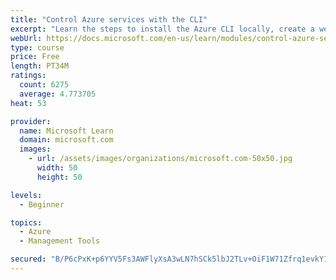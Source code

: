 ```yaml
---
title: "Control Azure services with the CLI"
excerpt: "Learn the steps to install the Azure CLI locally, create a website, and manage Azure resources using the CLI."
webUrl: https://docs.microsoft.com/en-us/learn/modules/control-azure-services-with-cli/
type: course
price: Free
length: PT34M
ratings:
  count: 6275
  average: 4.773705
heat: 53

provider:
  name: Microsoft Learn
  domain: microsoft.com
  images:
    - url: /assets/images/organizations/microsoft.com-50x50.jpg
      width: 50
      height: 50

levels:
  - Beginner

topics:
  - Azure
  - Management Tools

secured: "B/P6cPxK+p6YYV5Fs3AWFlyXsA3wLN7hSCk5lbJ2TLv+OiF1W71Zfrq1evkY1pgytHBMkT3pDIROGuiN0b4goDXA18JLvLg3Jkkuk+1e1RZUa1brWJx854KwoPIqslUFhDbMiAJmBKgzdOPxiTDkQ2fYp7t91McErjlcbmu7LUYIiWdgbYEWRaoK20613ZQdYkYYhLPHSVKydIfoe5+AZ86oMNt03PxhyiPBGq2wcKieslRJmj8AsMfIjEMSW5BDO0HWAlpB7m6pQCZEKani0beoigV9Bu9UG2WQr9VG/7N2ogMET/KZFQerPZ49/N+j1xGT9FB7wvSW6WcK1zP0Pq9rs4DhwrMgpeTDjmAoQ+AVLVrWwpLZ5/seHcaXi6SInmrx0M2aJqgzSi7JjakTFf0xdP1bc68POYvDlICC3e8=;HU0n516ULYHKnekWwmekIw=="
---
```



